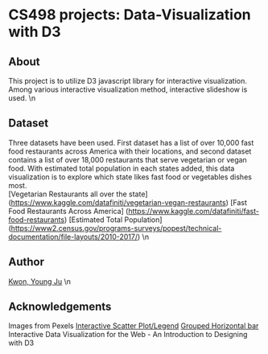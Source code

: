 # CS498 projects: Data-Visualization with D3

## About
This project is to utilize D3 javascript library for interactive visualization. Among various interactive visualization method, interactive slideshow is used. \n

## Dataset
Three datasets have been used. First dataset has a list of over 10,000 fast food restaurants across America with their locations, and second dataset contains a list of over 18,000 restaurants that serve vegetarian or vegan food. With estimated total population in each states added, this data visualization is to explore which state likes fast food or vegetables dishes most. </br>
[Vegetarian Restaurants all over the state] (https://www.kaggle.com/datafiniti/vegetarian-vegan-restaurants)
[Fast Food Restaurants Across America] (https://www.kaggle.com/datafiniti/fast-food-restaurants)
[Estimated Total Population] (https://www2.census.gov/programs-surveys/popest/technical-documentation/file-layouts/2010-2017/)
\n

## Author
[Kwon, Young Ju](https://www.linkedin.com/in/youngju-kwon-50943398/)
\n
## Acknowledgements
Images from Pexels
[Interactive Scatter Plot/Legend](https://bl.ocks.org/floofydugong/9c94ab01d8c3ed8ea3821d4a7e119b07)
[Grouped Horizontal bar](http://bl.ocks.org/erikvullings/51cc5332439939f1f292)
Interactive Data Visualization for the Web - An Introduction to Designing with D3


